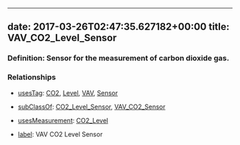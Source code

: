 
---
date: 2017-03-26T02:47:35.627182+00:00
title: VAV_CO2_Level_Sensor
---
### Definition: Sensor for the measurement of carbon dioxide gas.

### Relationships

* [usesTag](https://brickschema.org/schema/1.0/BrickFrame#usesTag): [CO2](https://brickschema.org/schema/1.0/BrickTag#CO2), [Level](https://brickschema.org/schema/1.0/BrickTag#Level), [VAV](https://brickschema.org/schema/1.0/BrickTag#VAV), [Sensor](https://brickschema.org/schema/1.0/BrickTag#Sensor)

* [subClassOf](http://www.w3.org/2000/01/rdf-schema#subClassOf): [CO2_Level_Sensor](https://brickschema.org/schema/1.0/Brick#CO2_Level_Sensor), [VAV_CO2_Sensor](https://brickschema.org/schema/1.0/Brick#VAV_CO2_Sensor)

* [usesMeasurement](https://brickschema.org/schema/1.0/BrickFrame#usesMeasurement): [CO2_Level](https://brickschema.org/schema/1.0/Brick#CO2_Level)

* [label](http://www.w3.org/2000/01/rdf-schema#label): VAV CO2 Level Sensor
